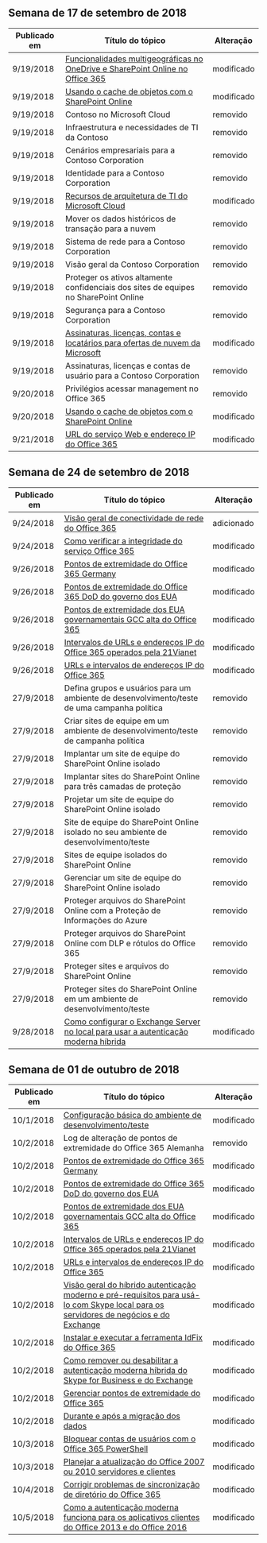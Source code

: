 

## <a name="week-of-september-17-2018"></a>Semana de 17 de setembro de 2018


| Publicado em |Título do tópico | Alteração |
|------|------------|--------|
| 9/19/2018 | [Funcionalidades multigeográficas no OneDrive e SharePoint Online no Office 365](/Office365/Enterprise/multi-geo-capabilities-in-onedrive-and-sharepoint-online-in-office-365) | modificado |
| 9/19/2018 | [Usando o cache de objetos com o SharePoint Online](/Office365/Enterprise/using-the-object-cache-with-sharepoint-online) | modificado |
| 9/19/2018 | Contoso no Microsoft Cloud | removido |
| 9/19/2018 | Infraestrutura e necessidades de TI da Contoso | removido |
| 9/19/2018 | Cenários empresariais para a Contoso Corporation | removido |
| 9/19/2018 | Identidade para a Contoso Corporation | removido |
| 9/19/2018 | [Recursos de arquitetura de TI do Microsoft Cloud](/Office365/Enterprise/microsoft-cloud-it-architecture-resources) | modificado |
| 9/19/2018 | Mover os dados históricos de transação para a nuvem | removido |
| 9/19/2018 | Sistema de rede para a Contoso Corporation | removido |
| 9/19/2018 | Visão geral da Contoso Corporation | removido |
| 9/19/2018 | Proteger os ativos altamente confidenciais dos sites de equipes no SharePoint Online | removido |
| 9/19/2018 | Segurança para a Contoso Corporation | removido |
| 9/19/2018 | [Assinaturas, licenças, contas e locatários para ofertas de nuvem da Microsoft](/Office365/Enterprise/subscriptions-licenses-accounts-and-tenants-for-microsoft-cloud-offerings) | modificado |
| 9/19/2018 | Assinaturas, licenças e contas de usuário para a Contoso Corporation | removido |
| 9/20/2018 | Privilégios acessar management no Office 365 | removido |
| 9/20/2018 | [Usando o cache de objetos com o SharePoint Online](/Office365/Enterprise/using-the-object-cache-with-sharepoint-online) | modificado |
| 9/21/2018 | [URL do serviço Web e endereço IP do Office 365](/Office365/Enterprise/office-365-ip-web-service) | modificado |


## <a name="week-of-september-24-2018"></a>Semana de 24 de setembro de 2018


| Publicado em |Título do tópico | Alteração |
|------|------------|--------|
| 9/24/2018 | [Visão geral de conectividade de rede do Office 365](/Office365/Enterprise/office-365-networking-overview) | adicionado |
| 9/24/2018 | [Como verificar a integridade do serviço Office 365](/Office365/Enterprise/view-service-health) | modificado |
| 9/26/2018 | [Pontos de extremidade do Office 365 Germany](/Office365/Enterprise/office-365-germany-endpoints) | modificado |
| 9/26/2018 | [Pontos de extremidade do Office 365 DoD do governo dos EUA](/Office365/Enterprise/office-365-u-s-government-dod-endpoints) | modificado |
| 9/26/2018 | [Pontos de extremidade dos EUA governamentais GCC alta do Office 365](/Office365/Enterprise/office-365-u-s-government-gcc-high-endpoints) | modificado |
| 9/26/2018 | [Intervalos de URLs e endereços IP do Office 365 operados pela 21Vianet](/Office365/Enterprise/urls-and-ip-address-ranges-21vianet) | modificado |
| 9/26/2018 | [URLs e intervalos de endereços IP do Office 365](/Office365/Enterprise/urls-and-ip-address-ranges) | modificado |
| 27/9/2018 | Defina grupos e usuários para um ambiente de desenvolvimento/teste de uma campanha política | removido |
| 27/9/2018 | Criar sites de equipe em um ambiente de desenvolvimento/teste de campanha política | removido |
| 27/9/2018 | Implantar um site de equipe do SharePoint Online isolado | removido |
| 27/9/2018 | Implantar sites do SharePoint Online para três camadas de proteção | removido |
| 27/9/2018 | Projetar um site de equipe do SharePoint Online isolado | removido |
| 27/9/2018 | Site de equipe do SharePoint Online isolado no seu ambiente de desenvolvimento/teste | removido |
| 27/9/2018 | Sites de equipe isolados do SharePoint Online | removido |
| 27/9/2018 | Gerenciar um site de equipe do SharePoint Online isolado | removido |
| 27/9/2018 | Proteger arquivos do SharePoint Online com a Proteção de Informações do Azure | removido |
| 27/9/2018 | Proteger arquivos do SharePoint Online com DLP e rótulos do Office 365 | removido |
| 27/9/2018 | Proteger sites e arquivos do SharePoint Online | removido |
| 27/9/2018 | Proteger sites do SharePoint Online em um ambiente de desenvolvimento/teste | removido |
| 9/28/2018 | [Como configurar o Exchange Server no local para usar a autenticação moderna híbrida](/Office365/Enterprise/configure-exchange-server-for-hybrid-modern-authentication) | modificado |


## <a name="week-of-october-01-2018"></a>Semana de 01 de outubro de 2018


| Publicado em |Título do tópico | Alteração |
|------|------------|--------|
| 10/1/2018 | [Configuração básica do ambiente de desenvolvimento/teste](/Office365/Enterprise/base-configuration-dev-test-environment)  | modificado |
| 10/2/2018 | Log de alteração de pontos de extremidade do Office 365 Alemanha | removido |
| 10/2/2018 | [Pontos de extremidade do Office 365 Germany](/Office365/Enterprise/office-365-germany-endpoints) | modificado |
| 10/2/2018 | [Pontos de extremidade do Office 365 DoD do governo dos EUA](/Office365/Enterprise/office-365-u-s-government-dod-endpoints) | modificado |
| 10/2/2018 | [Pontos de extremidade dos EUA governamentais GCC alta do Office 365](/Office365/Enterprise/office-365-u-s-government-gcc-high-endpoints) | modificado |
| 10/2/2018 | [Intervalos de URLs e endereços IP do Office 365 operados pela 21Vianet](/Office365/Enterprise/urls-and-ip-address-ranges-21vianet) | modificado |
| 10/2/2018 | [URLs e intervalos de endereços IP do Office 365](/Office365/Enterprise/urls-and-ip-address-ranges) | modificado |
| 10/2/2018 | [Visão geral do híbrido autenticação moderno e pré-requisitos para usá-lo com Skype local para os servidores de negócios e do Exchange](/Office365/Enterprise/hybrid-modern-auth-overview) | modificado |
| 10/2/2018 | [Instalar e executar a ferramenta IdFix do Office 365](/Office365/Enterprise/install-and-run-idfix) | modificado |
| 10/2/2018 | [Como remover ou desabilitar a autenticação moderna híbrida do Skype for Business e do Exchange](/Office365/Enterprise/remove-or-disable-hybrid-modern-authentication-from-skype-for-business-and-excha) | modificado |
| 10/2/2018 | [Gerenciar pontos de extremidade do Office 365](/Office365/Enterprise/managing-office-365-endpoints) | modificado |
| 10/2/2018 | [Durante e após a migração dos dados](/Office365/Enterprise/during-and-after-your-data-move) | modificado |
| 10/3/2018 | [Bloquear contas de usuários com o Office 365 PowerShell](/Office365/Enterprise/powershell/block-user-accounts-with-office-365-powershell) | modificado |
| 10/3/2018 | [Planejar a atualização do Office 2007 ou 2010 servidores e clientes](/Office365/Enterprise/plan-upgrade-previous-versions-office) | modificado |
| 10/4/2018 | [Corrigir problemas de sincronização de diretório do Office 365](/Office365/Enterprise/fix-problems-with-directory-synchronization) | modificado |
| 10/5/2018 | [Como a autenticação moderna funciona para os aplicativos clientes do Office 2013 e do Office 2016](/Office365/Enterprise/modern-auth-for-office-2013-and-2016) | modificado |
